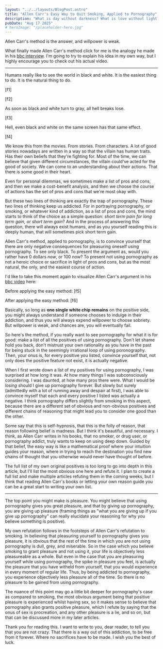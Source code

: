```yaml
---
layout: "../../layouts/BlogPost.astro"
title: "Allen Carr's Easy Way to Quit Smoking, Applied to Pornography"
description: "What is day without darkness? What is love without light?"
pubDate: "Aug 17 2025"
# heroImage: "/placeholder-hero.jpg"
---
```


Allen Carr's method is the answer, and willpower is weak.

What finally made Allen Carr's method click for me is the analogy he made in his [bbc interview](https://youtu.be/0TL2Vh7goJc?si=FMdCuWvqB0yFxElq). I'm going to try to explain his idea in my own way, but I highly encourage you to check out his actual video.

---

Humans really like to see the world in black and white. It is the easiest thing to do. It is the natural thing to do.

[f1]

[f2]

As soon as black and white turn to gray, all hell breaks lose. 

[f3]

Hell, even black and white on the same screen has that same effect.

[f4]

We know this from the movies. From stories. From characters. A lot of good stories nowadays are written in a way so that the villain has human traits. Has their own beliefs that they're fighting for. Most of the time, we can believe that given different circumstances, the villain could've acted for the good of society. We can come to an understanding about their actions. That there is some good in their heart.

Even for personal dilemmas, we sometimes make a list of pros and cons, and then we make a cost-benefit analysis, and then we choose the course of actions has the set of pros and cons that we're most okay with. 

But these two lines of thinking are exactly the trap of pornography. These two lines of thinking keep us addicted. For in portraying pornography, or smoking, or whatever kind of addiction, as a list of pros and cons, the mind starts to think of the choice as a simple question: *short term pain for long term gain, or short term gain*? And in the process of answering this question, there will always exist humans, and as you yourself reading this is deeply human, that will sometimes pick short term gain. 

Allen Carr's method, applied to pornography, is to convince yourself that there are only negative consequences for pleasuring oneself using pornography. To see only black. To present the argument as, would you rather have 0 dollars *now*, or 100 *now*? To present not using pornography as not a heroic choice or sacrifice in light of pros and cons, but as the most natural, the only, and the easiest course of action. 

I'd like to take this moment again to visualize Allen Carr's argument in his [bbc video](https://youtu.be/0TL2Vh7goJc?si=FMdCuWvqB0yFxElq) here: 

Before applying the easy method:
[f5]

After applying the easy method:
[f6]

Basically, so long as **one single white chip remains** on the positive side, you might always understand if someone chooses to indulge in their addiction, and thus you will always expend willpower to choose sobriety. But willpower is weak, and chances are, you will eventually fail.  

So here's the method, if you really want to see pornography for what it is for good: make a list of all the positives of using pornography. Don't let shame hold you back, don't mistrust your own rationality as you have in the past for being stuck in the seemingly irrational loop of using poronography. Then, your onus is, for every positive you listed, convince yourself that, not only does the positive feature not exist, it is actually negative.

When I first wrote down a list of my positives for using pornography, I was surprised at how long it was. At how many things I was subconsciously considering. I was daunted, at how many pros there were. What I would be *losing* should I give up pornography forever. But slowly but surely (admittedly with a lot of running away and despair at first), I was able to convince myself that each and every positive I listed was actually a negative. I think pornography differs slightly from smoking in this aspect, because there are a different set of obvious and non-obvious positives and different chains of reasoning that might lead you to consider one good than the other.

Some say that this is self-hypnosis, that this is the folly of reason, that reason following belief is madness. But I think it's beautiful, and necessary. I think, as Allen Carr writes in his books, that no smoker, or drug user, or pornography addict, truly wants to keep on using deep down. Guided by that belief, the easy way is like a mathematical proof where your intuition guides your reason, where in trying to reach the destination you find new chains of thought that you otherwise would never have thought of before.  

The full list of my own original positives is too long to go into depth in this article, but I'll list the most obvious one here and refute it. I plan to create a full list and make multiple articles refuting them in the coming weeks, but I think that reading Allen Carr's books or letting your own reason guide you can be a great start to writing your own list.

---

The top point you might make is pleasure. You might believe that using pornography gives you great pleasure, and that by giving up pornography, you are giving up pleasure (framing things as "what you are giving up if you give up pornography" can really elucidate your reasoning for why you believe something is positive).

My own refutation follows in the footsteps of Allen Carr's refutation to smoking. In believing that pleasuring yourself to pornography gives you pleasure, it is obvious that the rest of the time in which you are not using pornography is dull, grey, and miserable. So in the case which you believe smoking to grant pleasure and not using it, your life is objectively less pleasureable as a whole. But even in the case that you are pleasuring yourself while using pornography, the spike in pleasure you feel, is actually the pleasure that you have witheld from yourself, that you would experience in every moment of regular life. Thus, by being addicted to pornography, you experience objectively less pleasure all of the time. So there is no pleasure to be gained from using pornography.

The nuance of this point may go a little bit deeper for pornography's case as compared to smoking, the most obvious argument being that positive pleasure is experienced whilst having sex, so it makes sense to believe that pornography also grants positive pleasure, which I refute by saying that the onus of sex is procreation, and any other pleasure is a lie, and so on, but that can be discussed more in my later articles.

Thank you for reading this. I want to write to you, dear reader, to tell you that you are not crazy. That there is a way out of this addiction, to be free from it forever. Where no sacrifices have to be made. I wish you the best of luck. 
